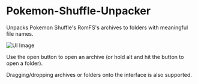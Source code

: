# Pokemon-Shuffle-Unpacker
Unpacks Pokemon Shuffle's RomFS's archives to folders with meaningful file names.

![UI Image](http://i.imgur.com/RGeTCdo.png)

Use the open button to open an archive (or hold alt and hit the button to open a folder).

Dragging/dropping archives or folders onto the interface is also supported.
